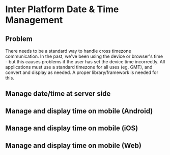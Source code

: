 # Inter Platform Date & Time Management

## Problem

There needs to be a standard way to handle cross timezone communication. In the past, we've been using the device or browser's time - but this causes problems if the user has set the device time incorrectly. All applications must use a standard timezone for all uses (eg. GMT), and convert and display as needed. A proper library/framework is needed for this.

## Manage date/time at server side

## Manage and display time on mobile (Android)

## Manage and display time on mobile (iOS)

## Manage and display time on mobile (Web)
